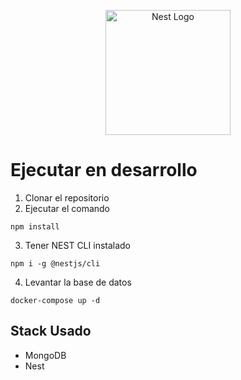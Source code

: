 <p align="center">
  <a href="http://nestjs.com/" target="blank"><img src="https://nestjs.com/img/logo-small.svg" width="200" alt="Nest Logo" /></a>
</p>

# Ejecutar en desarrollo

1. Clonar el repositorio
2. Ejecutar el comando

```
npm install
```

3. Tener NEST CLI instalado 
```
npm i -g @nestjs/cli
```

4. Levantar la base de datos
```
docker-compose up -d
```

## Stack Usado
* MongoDB
* Nest
